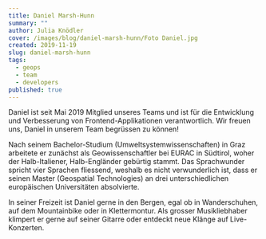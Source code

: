 ```yaml
---
title: Daniel Marsh-Hunn
summary: ""
author: Julia Knödler
cover: /images/blog/daniel-marsh-hunn/Foto Daniel.jpg
created: 2019-11-19
slug: daniel-marsh-hunn
tags:
  - geops
  - team
  - developers
published: true
---
```

Daniel ist seit Mai 2019 Mitglied unseres Teams und ist für die Entwicklung und Verbesserung von Frontend-Applikationen verantwortlich. Wir freuen uns, Daniel in unserem Team begrüssen zu können!

Nach seinem Bachelor-Studium (Umweltsystemwissenschaften) in Graz arbeitete er zunächst als Geowissenschaftler bei EURAC in Südtirol, woher der Halb-Italiener, Halb-Engländer gebürtig stammt. Das Sprachwunder spricht vier Sprachen fliessend, weshalb es nicht verwunderlich ist, dass er seinen Master (Geospatial Technologies) an drei unterschiedlichen europäischen Universitäten absolvierte.

In seiner Freizeit ist Daniel gerne in den Bergen, egal ob in Wanderschuhen, auf dem Mountainbike oder in Klettermontur. Als grosser Musikliebhaber klimpert er gerne auf seiner Gitarre oder entdeckt neue Klänge auf Live-Konzerten.